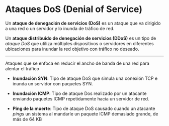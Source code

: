 # Ataques DoS (Denial of Service)

Un **ataque de denegación de servicios (DoS)** es un ataque que va dirigido a
una red o un servidor y lo inunda de tráfico de red.

Un **ataque distribuido de denegación de servicios (DDoS)** es un tipo de
_ataque DoS_ que utiliza múltiples dispositivos o servidores en diferentes
ubicaciones para inundar la red objetivo con tráfico no deseado.

---

Ataques que se enfoca en reducir el ancho de banda de una red para alentar el
tráfico

- **Inundación SYN**: Tipo de ataque DoS que simula una conexión TCP e inunda un
  servidor con paquetes SYN.

- **Inundación ICMP**: Tipo de ataque Dos realizado por un atacante enviando
  paquetes ICMP repetidamente hacia un servidor de red.

- **Ping de la muerte**: Tipo de ataque DoS causado cuando un atacante _pings_
  un sistema al mandarle un paquete ICMP demasiado grande, de más de 64 KB
